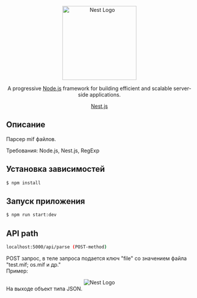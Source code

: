 <p align="center">
  <a href="http://nestjs.com/" target="blank"><img src="https://nestjs.com/img/logo-small.svg" width="200" alt="Nest Logo" /></a>
</p>

[circleci-image]: https://img.shields.io/circleci/build/github/nestjs/nest/master?token=abc123def456
[circleci-url]: https://circleci.com/gh/nestjs/nest

  <p align="center">A progressive <a href="http://nodejs.org" target="_blank">Node.js</a> framework for building efficient and scalable server-side applications.</p>
  <p align="center"><a href="http://nestjs.com" target="_blank">Nest.js</a></p>

##  Описание

Парсер mif файлов.

Требования: Node.js, Nest.js, RegExp

## Установка зависимостей

```bash
$ npm install
```

## Запуск приложения 

```bash
$ npm run start:dev
```

## API path

```bash
localhost:5000/api/parse (POST-method)
```
POST запрос, в теле запроса подается ключ "file" со значением файла "test.mif; os.mif и др."<br>
Пример:
<div align="center">
  <img src="https://i.ibb.co/zRWhv7r/2023-04-24-004023890.png" alt="Nest Logo" />
</div>
На выходе объект типа JSON.
